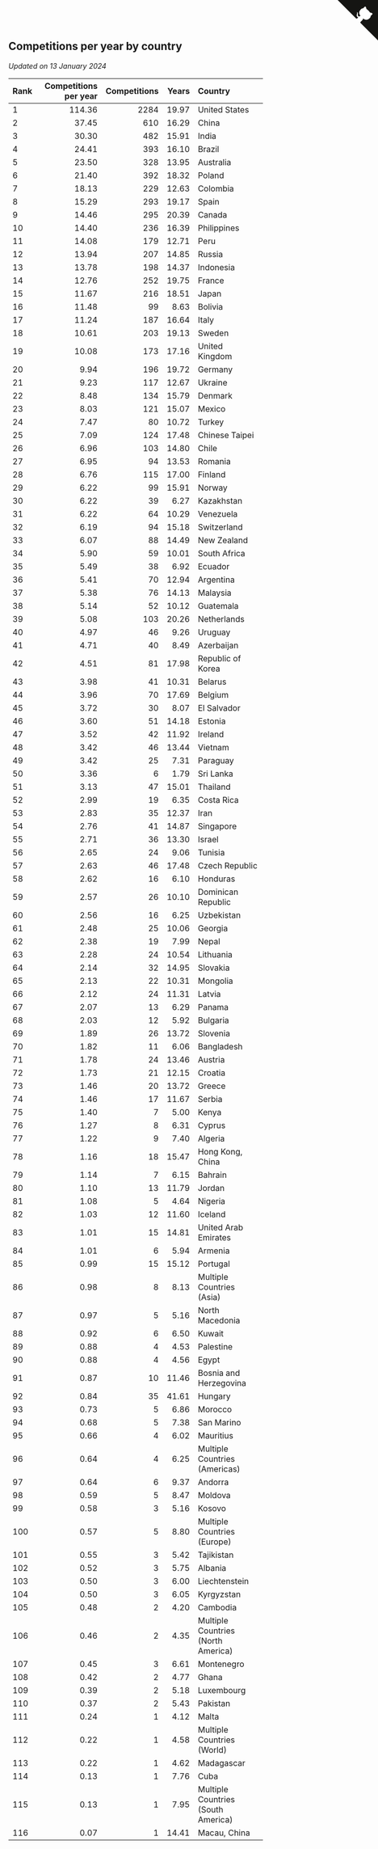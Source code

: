 ## Competitions per year by country

*Updated on 13 January 2024*

| Rank | Competitions per year | Competitions | Years | Country |
| :--- | ---: | ---: | ---: | :--- |
| 1 | 114.36 | 2284 | 19.97 | United States |
| 2 | 37.45 | 610 | 16.29 | China |
| 3 | 30.30 | 482 | 15.91 | India |
| 4 | 24.41 | 393 | 16.10 | Brazil |
| 5 | 23.50 | 328 | 13.95 | Australia |
| 6 | 21.40 | 392 | 18.32 | Poland |
| 7 | 18.13 | 229 | 12.63 | Colombia |
| 8 | 15.29 | 293 | 19.17 | Spain |
| 9 | 14.46 | 295 | 20.39 | Canada |
| 10 | 14.40 | 236 | 16.39 | Philippines |
| 11 | 14.08 | 179 | 12.71 | Peru |
| 12 | 13.94 | 207 | 14.85 | Russia |
| 13 | 13.78 | 198 | 14.37 | Indonesia |
| 14 | 12.76 | 252 | 19.75 | France |
| 15 | 11.67 | 216 | 18.51 | Japan |
| 16 | 11.48 | 99 | 8.63 | Bolivia |
| 17 | 11.24 | 187 | 16.64 | Italy |
| 18 | 10.61 | 203 | 19.13 | Sweden |
| 19 | 10.08 | 173 | 17.16 | United Kingdom |
| 20 | 9.94 | 196 | 19.72 | Germany |
| 21 | 9.23 | 117 | 12.67 | Ukraine |
| 22 | 8.48 | 134 | 15.79 | Denmark |
| 23 | 8.03 | 121 | 15.07 | Mexico |
| 24 | 7.47 | 80 | 10.72 | Turkey |
| 25 | 7.09 | 124 | 17.48 | Chinese Taipei |
| 26 | 6.96 | 103 | 14.80 | Chile |
| 27 | 6.95 | 94 | 13.53 | Romania |
| 28 | 6.76 | 115 | 17.00 | Finland |
| 29 | 6.22 | 99 | 15.91 | Norway |
| 30 | 6.22 | 39 | 6.27 | Kazakhstan |
| 31 | 6.22 | 64 | 10.29 | Venezuela |
| 32 | 6.19 | 94 | 15.18 | Switzerland |
| 33 | 6.07 | 88 | 14.49 | New Zealand |
| 34 | 5.90 | 59 | 10.01 | South Africa |
| 35 | 5.49 | 38 | 6.92 | Ecuador |
| 36 | 5.41 | 70 | 12.94 | Argentina |
| 37 | 5.38 | 76 | 14.13 | Malaysia |
| 38 | 5.14 | 52 | 10.12 | Guatemala |
| 39 | 5.08 | 103 | 20.26 | Netherlands |
| 40 | 4.97 | 46 | 9.26 | Uruguay |
| 41 | 4.71 | 40 | 8.49 | Azerbaijan |
| 42 | 4.51 | 81 | 17.98 | Republic of Korea |
| 43 | 3.98 | 41 | 10.31 | Belarus |
| 44 | 3.96 | 70 | 17.69 | Belgium |
| 45 | 3.72 | 30 | 8.07 | El Salvador |
| 46 | 3.60 | 51 | 14.18 | Estonia |
| 47 | 3.52 | 42 | 11.92 | Ireland |
| 48 | 3.42 | 46 | 13.44 | Vietnam |
| 49 | 3.42 | 25 | 7.31 | Paraguay |
| 50 | 3.36 | 6 | 1.79 | Sri Lanka |
| 51 | 3.13 | 47 | 15.01 | Thailand |
| 52 | 2.99 | 19 | 6.35 | Costa Rica |
| 53 | 2.83 | 35 | 12.37 | Iran |
| 54 | 2.76 | 41 | 14.87 | Singapore |
| 55 | 2.71 | 36 | 13.30 | Israel |
| 56 | 2.65 | 24 | 9.06 | Tunisia |
| 57 | 2.63 | 46 | 17.48 | Czech Republic |
| 58 | 2.62 | 16 | 6.10 | Honduras |
| 59 | 2.57 | 26 | 10.10 | Dominican Republic |
| 60 | 2.56 | 16 | 6.25 | Uzbekistan |
| 61 | 2.48 | 25 | 10.06 | Georgia |
| 62 | 2.38 | 19 | 7.99 | Nepal |
| 63 | 2.28 | 24 | 10.54 | Lithuania |
| 64 | 2.14 | 32 | 14.95 | Slovakia |
| 65 | 2.13 | 22 | 10.31 | Mongolia |
| 66 | 2.12 | 24 | 11.31 | Latvia |
| 67 | 2.07 | 13 | 6.29 | Panama |
| 68 | 2.03 | 12 | 5.92 | Bulgaria |
| 69 | 1.89 | 26 | 13.72 | Slovenia |
| 70 | 1.82 | 11 | 6.06 | Bangladesh |
| 71 | 1.78 | 24 | 13.46 | Austria |
| 72 | 1.73 | 21 | 12.15 | Croatia |
| 73 | 1.46 | 20 | 13.72 | Greece |
| 74 | 1.46 | 17 | 11.67 | Serbia |
| 75 | 1.40 | 7 | 5.00 | Kenya |
| 76 | 1.27 | 8 | 6.31 | Cyprus |
| 77 | 1.22 | 9 | 7.40 | Algeria |
| 78 | 1.16 | 18 | 15.47 | Hong Kong, China |
| 79 | 1.14 | 7 | 6.15 | Bahrain |
| 80 | 1.10 | 13 | 11.79 | Jordan |
| 81 | 1.08 | 5 | 4.64 | Nigeria |
| 82 | 1.03 | 12 | 11.60 | Iceland |
| 83 | 1.01 | 15 | 14.81 | United Arab Emirates |
| 84 | 1.01 | 6 | 5.94 | Armenia |
| 85 | 0.99 | 15 | 15.12 | Portugal |
| 86 | 0.98 | 8 | 8.13 | Multiple Countries (Asia) |
| 87 | 0.97 | 5 | 5.16 | North Macedonia |
| 88 | 0.92 | 6 | 6.50 | Kuwait |
| 89 | 0.88 | 4 | 4.53 | Palestine |
| 90 | 0.88 | 4 | 4.56 | Egypt |
| 91 | 0.87 | 10 | 11.46 | Bosnia and Herzegovina |
| 92 | 0.84 | 35 | 41.61 | Hungary |
| 93 | 0.73 | 5 | 6.86 | Morocco |
| 94 | 0.68 | 5 | 7.38 | San Marino |
| 95 | 0.66 | 4 | 6.02 | Mauritius |
| 96 | 0.64 | 4 | 6.25 | Multiple Countries (Americas) |
| 97 | 0.64 | 6 | 9.37 | Andorra |
| 98 | 0.59 | 5 | 8.47 | Moldova |
| 99 | 0.58 | 3 | 5.16 | Kosovo |
| 100 | 0.57 | 5 | 8.80 | Multiple Countries (Europe) |
| 101 | 0.55 | 3 | 5.42 | Tajikistan |
| 102 | 0.52 | 3 | 5.75 | Albania |
| 103 | 0.50 | 3 | 6.00 | Liechtenstein |
| 104 | 0.50 | 3 | 6.05 | Kyrgyzstan |
| 105 | 0.48 | 2 | 4.20 | Cambodia |
| 106 | 0.46 | 2 | 4.35 | Multiple Countries (North America) |
| 107 | 0.45 | 3 | 6.61 | Montenegro |
| 108 | 0.42 | 2 | 4.77 | Ghana |
| 109 | 0.39 | 2 | 5.18 | Luxembourg |
| 110 | 0.37 | 2 | 5.43 | Pakistan |
| 111 | 0.24 | 1 | 4.12 | Malta |
| 112 | 0.22 | 1 | 4.58 | Multiple Countries (World) |
| 113 | 0.22 | 1 | 4.62 | Madagascar |
| 114 | 0.13 | 1 | 7.76 | Cuba |
| 115 | 0.13 | 1 | 7.95 | Multiple Countries (South America) |
| 116 | 0.07 | 1 | 14.41 | Macau, China |


<a href="https://github.com/JustinTimeCuber/wca_statistics" class="github-corner" aria-label="View source on Github"><svg width="80" height="80" viewBox="0 0 250 250" style="fill:#151513; color:#fff; position: absolute; top: 0; border: 0; right: 0;" aria-hidden="true"><path d="M0,0 L115,115 L130,115 L142,142 L250,250 L250,0 Z"></path><path d="M128.3,109.0 C113.8,99.7 119.0,89.6 119.0,89.6 C122.0,82.7 120.5,78.6 120.5,78.6 C119.2,72.0 123.4,76.3 123.4,76.3 C127.3,80.9 125.5,87.3 125.5,87.3 C122.9,97.6 130.6,101.9 134.4,103.2" fill="currentColor" style="transform-origin: 130px 106px;" class="octo-arm"></path><path d="M115.0,115.0 C114.9,115.1 118.7,116.5 119.8,115.4 L133.7,101.6 C136.9,99.2 139.9,98.4 142.2,98.6 C133.8,88.0 127.5,74.4 143.8,58.0 C148.5,53.4 154.0,51.2 159.7,51.0 C160.3,49.4 163.2,43.6 171.4,40.1 C171.4,40.1 176.1,42.5 178.8,56.2 C183.1,58.6 187.2,61.8 190.9,65.4 C194.5,69.0 197.7,73.2 200.1,77.6 C213.8,80.2 216.3,84.9 216.3,84.9 C212.7,93.1 206.9,96.0 205.4,96.6 C205.1,102.4 203.0,107.8 198.3,112.5 C181.9,128.9 168.3,122.5 157.7,114.1 C157.9,116.9 156.7,120.9 152.7,124.9 L141.0,136.5 C139.8,137.7 141.6,141.9 141.8,141.8 Z" fill="currentColor" class="octo-body"></path></svg></a><style>.github-corner:hover .octo-arm{animation:octocat-wave 560ms ease-in-out}@keyframes octocat-wave{0%,100%{transform:rotate(0)}20%,60%{transform:rotate(-25deg)}40%,80%{transform:rotate(10deg)}}@media (max-width:500px){.github-corner:hover .octo-arm{animation:none}.github-corner .octo-arm{animation:octocat-wave 560ms ease-in-out}}</style>
